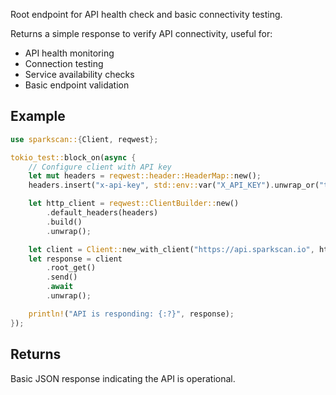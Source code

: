 Root endpoint for API health check and basic connectivity testing.

Returns a simple response to verify API connectivity, useful for:
- API health monitoring
- Connection testing
- Service availability checks
- Basic endpoint validation

## Example

```rust
use sparkscan::{Client, reqwest};

tokio_test::block_on(async {
    // Configure client with API key
    let mut headers = reqwest::header::HeaderMap::new();
    headers.insert("x-api-key", std::env::var("X_API_KEY").unwrap_or("test".to_string()).parse().unwrap());

    let http_client = reqwest::ClientBuilder::new()
        .default_headers(headers)
        .build()
        .unwrap();

    let client = Client::new_with_client("https://api.sparkscan.io", http_client);
    let response = client
        .root_get()
        .send()
        .await
        .unwrap();

    println!("API is responding: {:?}", response);
});
```

## Returns

Basic JSON response indicating the API is operational.
